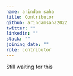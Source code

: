 ```yaml
---
name: arindam saha
title: Contributor
github: arindamsaha2022
twitter: ""
linkedin: ""
slack: ""
joining_date: ""
role: contributor
---
```


Still waiting for this
